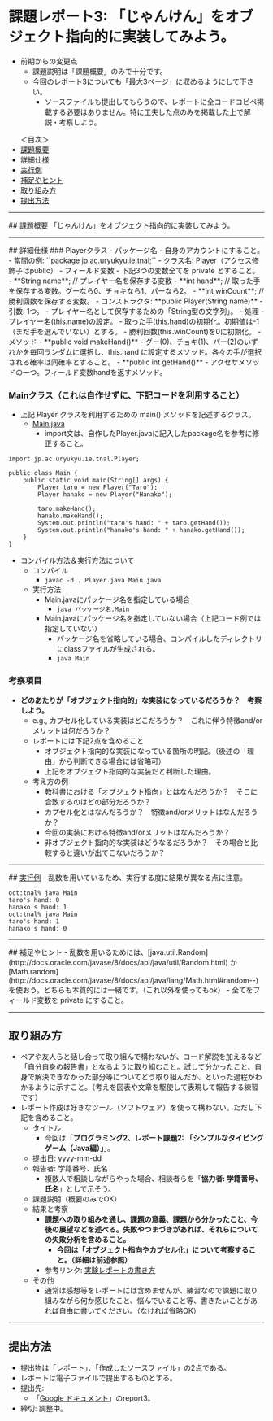 # 課題レポート3: 「じゃんけん」をオブジェクト指向的に実装してみよう。

- 前期からの変更点
  - 課題説明は「課題概要」のみで十分です。
  - 今回のレポート3についても「最大3ページ」に収めるようにして下さい。
    - ソースファイルも提出してもらうので、レポートに全コードコピペ掲載する必要はありません。特に工夫した点のみを掲載した上で解説・考察しよう。

<ul>
<lh>＜目次＞</lh>
<li><a href="#abst">課題概要</a>
<li><a href="#details">詳細仕様</a>
<li><a href="#output_example">実行例</a>
<li><a href="#hints">補足やヒント</a>
<li><a href="#report">取り組み方</a>
<li><a href="#submit">提出方法</a>
</ul>

<hr>
## <a name="abst">課題概要</a>
「じゃんけん」をオブジェクト指向的に実装してみよう。

<hr>
## <a name="details">詳細仕様</a>
### Playerクラス
- パッケージ名
  - 自身のアカウントにすること。
    - 當間の例: ``package jp.ac.uryukyu.ie.tnal;``
- クラス名: Player（アクセス修飾子はpublic）
  - フィールド変数
    - 下記3つの変数全てを private とすること。
    - **String name**; // プレイヤー名を保存する変数
    - **int hand**; // 取った手を保存する変数。グーなら0、チョキなら1、パーなら2。
    - **int winCount**; // 勝利回数を保存する変数。
  - コンストラクタ: **public Player(String name)**
    - 引数: 1つ。
      - プレイヤー名として保存するための「String型の文字列」。
    - 処理
      - プレイヤー名(this.name)の設定。
      - 取った手(this.hand)の初期化。初期値は-1（まだ手を選んでいない）とする。
      - 勝利回数(this.winCount)を0に初期化。
  - メソッド
    - **public void makeHand()**
      - グー(0)、チョキ(1)、パー(2)のいずれかを毎回ランダムに選択し、this.hand に設定するメソッド。各々の手が選択される確率は同確率とすること。
    - **public int getHand()**
      - アクセサメソッドの一つ。フィールド変数handを返すメソッド。

### Mainクラス（これは自作せずに、下記コードを利用すること）
- 上記 Player クラスを利用するための main() メソッドを記述するクラス。
  - [Main.java](./Main.java)
    - import文は、自作したPlayer.javaに記入したpackage名を参考に修正すること。

```
import jp.ac.uryukyu.ie.tnal.Player;

public class Main {
    public static void main(String[] args) {
        Player taro = new Player("Taro");
        Player hanako = new Player("Hanako");

        taro.makeHand();
        hanako.makeHand();
        System.out.println("taro's hand: " + taro.getHand());
        System.out.println("hanako's hand: " + hanako.getHand());
    }
}
```

- コンパイル方法＆実行方法について
  - コンパイル
    - ``javac -d . Player.java Main.java``
  - 実行方法
    - Main.javaにパッケージ名を指定している場合
      - ``java パッケージ名.Main``
    - Main.javaにパッケージ名を指定していない場合（上記コード例では指定していない）
      - パッケージ名を省略している場合、コンパイルしたディレクトリにclassファイルが生成される。
      - ``java Main``

### 考察項目
- **どのあたりが「オブジェクト指向的」な実装になっているだろうか？　考察しよう。**
  - e.g., カプセル化している実装はどこだろうか？　これに伴う特徴and/orメリットは何だろうか？
  - レポートには下記2点を含めること
    - オブジェクト指向的な実装になっている箇所の明記。（後述の「理由」から判断できる場合には省略可）
    - 上記をオブジェクト指向的な実装だと判断した理由。
  - 考え方の例
    - 教科書における「オブジェクト指向」とはなんだろうか？　そこに合致するのはどの部分だろうか？
    - カプセル化とはなんだろうか？　特徴and/orメリットはなんだろうか？
    - 今回の実装における特徴and/orメリットはなんだろうか？
    - 非オブジェクト指向的な実装はどうなるだろうか？　その場合と比較すると違いが出てこないだろうか？

<hr>
## <a href="output_example">実行例</a>
- 乱数を用いているため、実行する度に結果が異なる点に注意。

```
oct:tnal% java Main
taro's hand: 0
hanako's hand: 1
oct:tnal% java Main
taro's hand: 1
hanako's hand: 0
```

<hr>
## <a name="hints">補足やヒント</a>
- 乱数を用いるためには、[java.util.Random](http://docs.oracle.com/javase/8/docs/api/java/util/Random.html) か [Math.random](http://docs.oracle.com/javase/8/docs/api/java/lang/Math.html#random--) を使おう。どちらも本質的には一緒です。（これ以外を使ってもok）
- 全てをフィールド変数を private にすること。


<hr>

## <a name="report">取り組み方</a>
- ペアや友人らと話し合って取り組んで構わないが、コード解説を加えるなど「自分自身の報告書」となるように取り組むこと。試して分かったこと、自身で解決できなかった部分等についてどう取り組んだか、といった過程がわかるように示すこと。（考えを図表や文章を駆使して表現して報告する練習です）
- レポート作成は好きなツール（ソフトウェア）を使って構わない。ただし下記を含めること。
  - タイトル
    - 今回は「**プログラミング2、レポート課題2: 「シンプルなタイピングゲーム（Java編）」**」。
  - 提出日: yyyy-mm-dd
  - 報告者: 学籍番号、氏名
    - 複数人で相談しながらやった場合、相談者らを「**協力者: 学籍番号、氏名**」として示そう。
  - 課題説明（概要のみでOK）
  - 結果と考察
    - **課題への取り組みを通し、課題の意義、課題から分かったこと、今後の展望などを述べる。失敗やつまづきがあれば、それらについての失敗分析を含めること。**
      - **今回は「オブジェクト指向やカプセル化」について考察すること。（詳細は前述参照）**
    - 参考リンク: [実験レポートの書き方](http://www.report.gusoku.net/jikken/jikkenreport.html)
  - その他
    - 通常は感想等をレポートには含めませんが、練習なので課題に取り組みながら何か感じたこと、悩んでいること等、書きたいことがあれば自由に書いてください。（なければ省略OK）

<hr>

## <a name="submit">提出方法</a>
- 提出物は「レポート」、「作成したソースファイル」の2点である。
- レポートは電子ファイルで提出するものとする。
- 提出先:
  - 「<a href="https://drive.google.com/a/ie.u-ryukyu.ac.jp/folderview?id=0B8oAeomiuJo-OFUxYjNyT083OGM&usp=sharing">Google ドキュメント</a>」のreport3。
- 締切: 調整中。

